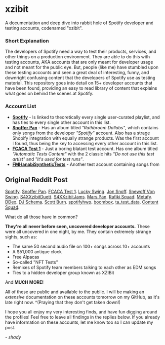 # xzibit
A documentation and deep dive into rabbit hole of Spotify developer and testing accounts, codenamed "xzibit".

### Short Explanation
The developers of Spotify need a way to test their products, services, and other things on a production environment. They are able to do this with testing accounts, AKA accounts that are only meant for developer usage and not meant for the public eye. But, people (like me) have stumbled upon these testing accounts and seen a great deal of interesting, funny, and downright confusing content that the developers of Spotify use as testing material. This repository goes into detail on 15+ developer accounts that have been found, providing an easy to read library of content that explains what goes on behind the scenes at Spotify.

### Account List
- **[Spotify](https://open.spotify.com/artist/5UUG83KSlqPhrBssrducWV?si=bleAKkEIR9u_J7ybWMnsPA)** - Is linked to theoretically every single user-curated playlist, and has ties to every single other account in this list.
- **[Snoffer Pan](https://open.spotify.com/artist/4u7ykrc9zhpirg2IeWYCZM?si=f5xxM3JdTb-4PIaBKJLaTw)** - Has an album titled *"Rathbroom Dallabs"*, which contains only songs from the developer *"Spotify"* account. Also has a strage Shopify integration with equally strange products. Was the first account I found, thus being the key to accessing every other account in this list.
- **[FCACA Test 1](https://open.spotify.com/artist/5kCyuPZD3YexBCH97hhNQ1?si=j-1tpVfmTKCG8Q2_2HOUCg)** - Just a boring blatant test account. Has one album titled *"Automatic Tests Content"* with the 2 classic hits *"Do not use this test artist"* and *"It's used for test runs"*.
- **[FMHanabiSyntheticTests](https://open.spotify.com/artist/45GYBqIbLMscUGishh8dIf)** - Another test account containing songs from 

## Original Reddit Post
[Spotify](https://open.spotify.com/artist/5UUG83KSlqPhrBssrducWV?si=bleAKkEIR9u_J7ybWMnsPA). [Snoffer Pan](https://open.spotify.com/artist/4u7ykrc9zhpirg2IeWYCZM?si=f5xxM3JdTb-4PIaBKJLaTw). [FCACA Test 1](https://open.spotify.com/artist/5kCyuPZD3YexBCH97hhNQ1?si=j-1tpVfmTKCG8Q2_2HOUCg). [Lucky Swing](https://open.spotify.com/artist/552nib4z9yQxqMkay11y3i?si=a64ad4b97ab84ea1). [Jon Snoff](https://open.spotify.com/artist/5PphYD32VbjkpL5PVkGbAX?si=CuQpQ6loRxWdLzpMlWh1aQ). [Snewoff Von Swing](https://open.spotify.com/artist/79FTtJ3FxDD1Nyq5xO8JNK?si=0GfbzXg_TyWC30Kagy3VSA). [S4XXzibitDuett](https://open.spotify.com/artist/2kuJOXXYAg3H1Id56NxYE2?si=Vc2vYiigTN-Qvt6BnymV4g). [S4XXzibitJams](https://open.spotify.com/artist/3D20W66PxSUACeZDxAQzt9?si=q8LiFG88SvG_kERZhaxu5A). [Mars Pan](https://open.spotify.com/artist/3FP9zWr3P1KWfvmChpnsB6?si=QowPvtYXRYOHrlz4pMFHSA). [Rafiki Squad](https://open.spotify.com/artist/6KHRu4wqh8lnNyXUhPN6bh?si=qGK_esEjTqi8R-A_WX8TNA). [Metafy](https://open.spotify.com/artist/4QxjRqLgRYA6t0xYn0vaT5?si=3bEZmIB4RSyCMcmdXZ97kA). [DDex](https://open.spotify.com/artist/7HHh2p6xajCPpGoJWAWDEv?si=RKaCXZfkTjWH9P2AWCj2LQ). [DJ Schema](https://open.spotify.com/artist/3l1DFcNxrDfKCUU6TdRett?si=tNMpMpDzStO9VzGjs1gp-g). [Scott Burn](https://open.spotify.com/artist/71g2uT8RcGrE6WMKa5gZlU?si=nu-3MinhQvurakgXn-OOzA). [spotifyhwp](https://open.spotify.com/user/spotifyhwp?si=10f5588e2b2843a3). [boombox](https://open.spotify.com/artist/2PjlOyQiLJpMKPlLKUB4In). [ta\_test\_data](https://open.spotify.com/user/ta_test_data). [Content Squad](https://open.spotify.com/artist/3VCfaBhPzJeO1Q7Kqtnzq0).

What do all those have in common?

**They're all never before seen, uncovered developer accounts.** These were all uncovered in one night, by me. They contain extremely strange sights, such as:

* The same 50 second audio file on 100+ songs across 10+ accounts
* A $51,000 antique clock
* Free Alpacas
* So-called "NFT Tests"
* Remixes of Spotify team members talking to each other as EDM songs
* Ties to a hidden developer group known as XZIBit

And **MUCH MORE!**

All of these are public and available to the public. I will be making an *extensive* documentation on these accounts tomorrow on my GitHub, as it's late right now. ^(Praying that they don't get taken down!)

I hope you all enjoy my very interesting finds, and have fun digging around the profiles! Feel free to leave all findings in the replies below. If you already have information on these accounts, let me know too so I can update my post.

*- shady*

